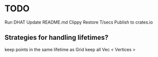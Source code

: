 # TODO

Run DHAT
Update README.md
Clippy
Restore T/secs
Publish to crates.io


## Strategies for handling lifetimes?

keep points in the same lifetime as Grid
keep all Vec < Vertices >
